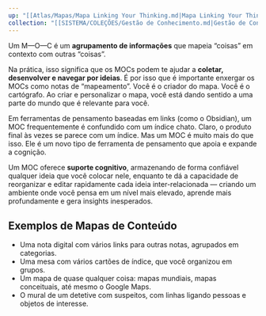 ```yaml
---
up: "[[Atlas/Mapas/Mapa Linking Your Thinking.md|Mapa Linking Your Thinking]]"
collection: "[[SISTEMA/COLEÇÕES/Gestão de Conhecimento.md|Gestão de Conhecimento]]"
---
```

Um M—O—C é um **agrupamento de informações** que mapeia “coisas” em contexto com outras “coisas”.

Na prática, isso significa que os MOCs podem te ajudar a **coletar, desenvolver e navegar por ideias**. É por isso que é importante enxergar os MOCs como notas de “mapeamento”. Você é o criador do mapa. Você é o cartógrafo. Ao criar e personalizar o mapa, você está dando sentido a uma parte do mundo que é relevante para você.

Em ferramentas de pensamento baseadas em links (como o Obsidian), um MOC frequentemente é confundido com um índice chato. Claro, o produto final às vezes se parece com um índice. Mas um MOC é muito mais do que isso. Ele é um novo tipo de ferramenta de pensamento que apoia e expande a cognição.

Um MOC oferece **suporte cognitivo**, armazenando de forma confiável qualquer ideia que você colocar nele, enquanto te dá a capacidade de reorganizar e editar rapidamente cada ideia inter-relacionada — criando um ambiente onde você pensa em um nível mais elevado, aprende mais profundamente e gera insights inesperados.

## Exemplos de Mapas de Conteúdo

- Uma nota digital com vários links para outras notas, agrupados em categorias.
- Uma mesa com vários cartões de índice, que você organizou em grupos.
- Um mapa de quase qualquer coisa: mapas mundiais, mapas conceituais, até mesmo o Google Maps.
- O mural de um detetive com suspeitos, com linhas ligando pessoas e objetos de interesse.
    
